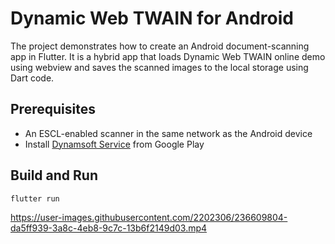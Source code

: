 # Dynamic Web TWAIN for Android

The project demonstrates how to create an Android document-scanning app in Flutter. It is a hybrid app that loads Dynamic Web TWAIN online demo using webview and saves the scanned images to the local storage using Dart code.

## Prerequisites
- An ESCL-enabled scanner in the same network as the Android device
- Install [Dynamsoft Service](https://play.google.com/store/apps/details?id=com.dynamsoft.mobilescan) from Google Play

## Build and Run

```bash
flutter run
```

https://user-images.githubusercontent.com/2202306/236609804-da5ff939-3a8c-4eb8-9c7c-13b6f2149d03.mp4


